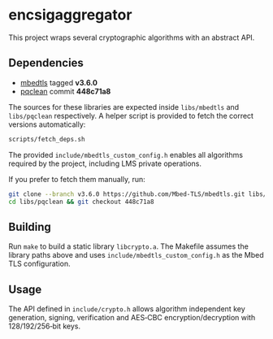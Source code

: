 # encsigaggregator

This project wraps several cryptographic algorithms with an abstract API.

## Dependencies

- [mbedtls](https://github.com/Mbed-TLS/mbedtls) tagged **v3.6.0**
- [pqclean](https://github.com/pqclean/pqclean) commit **448c71a8**

The sources for these libraries are expected inside `libs/mbedtls` and
`libs/pqclean` respectively. A helper script is provided to fetch the
correct versions automatically:

```sh
scripts/fetch_deps.sh
```

The provided `include/mbedtls_custom_config.h` enables all algorithms
required by the project, including LMS private operations.

If you prefer to fetch them manually, run:

```sh
git clone --branch v3.6.0 https://github.com/Mbed-TLS/mbedtls.git libs/mbedtls
cd libs/pqclean && git checkout 448c71a8
```

## Building

Run `make` to build a static library `libcrypto.a`.
The Makefile assumes the library paths above and uses
`include/mbedtls_custom_config.h` as the Mbed TLS configuration.

## Usage

The API defined in `include/crypto.h` allows algorithm independent key
generation, signing, verification and AES‑CBC encryption/decryption with
128/192/256‑bit keys.
